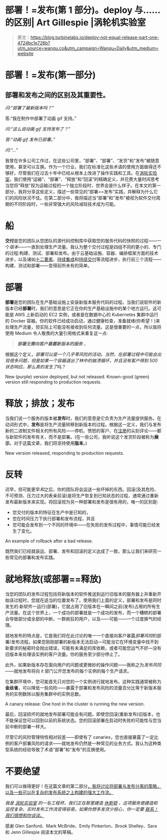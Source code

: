 # 部署！=发布(第 1 部分)。deploy 与……的区别| Art Gillespie |涡轮机实验室

> 原文：<https://blog.turbinelabs.io/deploy-not-equal-release-part-one-4724bc1e726b?utm_source=wanqu.co&utm_campaign=Wanqu+Daily&utm_medium=website>

# 部署！=发布(第一部分)

## 部署和发布之间的区别及其重要性。

*问:“部署了最新版本吗？”*

答:“我在制作中部署了动画 gif 支持。”

*问:“这么说动画 gif 支持发布了？”*

*答:“动画 gif 发布已部署。”*

*问:“…”*

我曾在许多公司工作过，在这些公司里，“部署”、“部署”、“发货”和“发布”被随意使用，甚至可以互换。作为一个行业，我们在标准化这些术语的使用方面做得还不够好，尽管我们在过去十年中已经从根本上改进了操作实践和工具。在[涡轮实验室](https://turbinelabs.io)，我们使用“运输”、“部署”、“释放”和“回滚”的精确定义，并花费大量时间思考当您将“释放”视为运输过程的一个独立阶段时，世界会是什么样子。在本文的第一部分，我将分享这些定义，描述一些常见的“部署==发布”实践，并解释为什么它们的风险状况不佳。在第二部分中，我将描述当“部署”和“发布”被视为软件交付周期的不同阶段时，一些非常强大的风险减轻技术成为可能。

# 船

**交付**是您的团队从您团队的源代码控制库中获取您的服务代码的快照的过程——一个*版本*——一直到处理生产流量。我认为整个交付过程是四组不同的更小的、专门的过程:构建、测试、部署和发布。由于云基础设施、容器、编排框架方面的技术进步，以及诸如[十二要素](https://12factor.net/)、[持续集成](https://martinfowler.com/articles/continuousIntegration.html)和[持续交付](https://martinfowler.com/bliki/ContinuousDelivery.html)等流程进步，执行前三个流程——构建、测试和部署——变得前所未有的简单。

# 部署

**部署**是您的团队在生产基础设施上安装新版本服务代码的过程。当我们说软件的新版本已经**部署**时，我们的意思是它正在你的生产基础设施中的某个地方运行。这可能是 AWS 上新启动的 EC2 实例，或者是在数据中心的 Kubernetes 集群中运行的 Docker 容器。你的软件已经成功启动，通过健康检查，准备就绪(你希望！)来处理生产流量，但实际上可能没有接收到任何流量。这是很重要的一点，所以我将使用 Medium 令人敬畏的大量引用格式来重复这一点:

> ***部署无需向客户暴露新版本的服务*** *。*

根据这个定义，*部署可以是一个几乎零风险的活动。*当然，在部署过程中可能会出现很多问题，但是如果一个容器退出了林中的崩溃循环，并且没有客户得到 500 状态响应，那么*真的发生了*吗？



New (purple) version deployed, but not released. Known-good (green) version still responding to production requests.



# 释放；排放；发布

当我们说一个服务的版本被**发布**时，我们的意思是它负责为生产流量提供服务。在动词形式中，**发布**是将生产流量转移到新版本的过程。根据这一定义，我们与发布新的二进制文件相关的所有风险——停机、愤怒的客户、在[注册](https://www.theregister.co.uk/2017/02/28/aws_is_awol_as_s3_goes_haywire)的尖刻评论——都与新软件的发布有关，而不是部署。(在一些公司，我听说这个发货阶段被称为**展示**。对于这篇文章，我们将坚持使用**版本**。)



New version released, responding to production requests.



# 反转

迟早，但可能更早*和*之后，你的团队将会运送一些坏掉的东西。回滚(及其危险、不可预测、压力过大的表亲前滚)是将生产恢复到已知状态的过程，通常通过重新发布最新版本来实现。将回滚视为另一种部署和发布是很有用的，唯一的区别是:

*   您交付的版本的特征在生产中是已知的，
*   您在时间压力下执行部署和发布流程，并且
*   您可能会发布到一个不同的环境中——在失败的发布过程中，事情可能已经发生了变化。



An example of rollback after a bad release.



既然我们已经就装运、部署、发布和回滚的定义达成了一致，那么让我们来研究一些常见的部署和发布实践。

# 就地释放(或部署==释放)

当您的团队的发布过程包括将新版本的软件推送到运行旧版本的服务器上并重新开始该过程时，您就在适当的位置发布了。使用我们上面的定义，部署和发布是同时发生的:新软件一运行(部署)，它就占用了旧版本在一瞬间之前(发布)占用的所有生产流量。在这个世界上，一个成功的部署就是一个成功的发布，而一个糟糕的部署会导致部分或全部的中断，一群疯狂的用户，以及——可能——一个过度换气的经理。

就地发布的特点是，它是我们将在此讨论的唯一一个直接向客户暴露*部署风险*的部署/发布流程。如果您刚刚部署的新版本无法启动—可能当它在环境变量中找不到新要求的秘密时会抛出错误，可能有未满足的库依赖，或者可能您运气不好—没有旧版本来处理该实例的客户流量。你的服务至少部分停止了。

此外，如果新版本存在面向用户的问题或更微妙的操作问题——我称之为*发布风险*——就地发布将向 it 部门公开您发布的每个实例的每个生产请求。

在集群环境中，您可能首先只对您的一个实例进行就地发布。这种实践通常被称为**金丝雀**，可以降低一些风险——暴露于部署和发布风险的流量百分比等于新版本服务的实例数除以服务集群中的实例总数。



A canary release: One host in the cluster is running the new version.



最后，回滚损坏的就地发布部署可能会有问题。即使您回滚(重新发布)旧版本，也不能保证您可以回到以前的系统状态。您的回滚部署在启动时失败的可能性与您当前中断的部署一样大。

尽管它的风险管理特性相对较差——即使有了 canaries，您也直接暴露了一定比例的客户部署风险的请求——就地发布仍然是一种常见的业务方式。我认为这种类型系统的经验导致了术语“部署”和“发布”的互换使用。

# 不要绝望

我们可以做得更好！在这篇文章的第二部分[，我将讨论将部署与发布分离的策略，以及一些可以在复杂的发布系统之上构建的强大工作流。](https://medium.com/turbine-labs/deploy-not-equal-release-part-two-acbfe402a91c)

*我是* [*涡轮实验室*](https://turbinelabs.io) *的一名工程师，我们正在那里建造* [*休斯顿*](https://docs.turbinelabs.io/reference/#introduction) *，这项服务使建造和监控复杂、实时发布工作流变得容易。如果你想多发货少担心，你一定要* [*联系！我们很想和你谈谈。*](https://turbinelabs.io/contact)

感谢 Glen Sanford、Mark McBride、Emily Pinkerton、Brook Shelley、Sara 和 Jenn Gillespie 阅读本文的草稿。